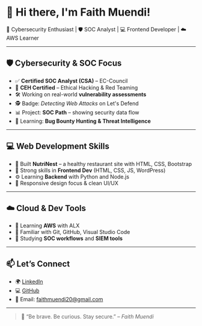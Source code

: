 # 👋 Hi there, I'm Faith Muendi!

🔐 Cybersecurity Enthusiast | 🛡️ SOC Analyst | 💻 Frontend Developer | ☁️ AWS Learner

---

## 🛡️ Cybersecurity & SOC Focus

- ✅ **Certified SOC Analyst (CSA)** – EC-Council
- 🧠 **CEH Certified** – Ethical Hacking & Red Teaming
- 🛠️ Working on real-world **vulnerability assessments**
- 🕵️ Badge: *Detecting Web Attacks* on Let's Defend
- 📊 Project: **SOC Path** – showing security data flow
- 🎯 Learning: **Bug Bounty Hunting & Threat Intelligence**

---

## 💻 Web Development Skills

- 💚 Built **NutriNest** – a healthy restaurant site with HTML, CSS, Bootstrap
- 🎨 Strong skills in **Frontend Dev** (HTML, CSS, JS, WordPress)
- ⚙️ Learning **Backend** with Python and Node.js
- 📱 Responsive design focus & clean UI/UX

---

## ☁️ Cloud & Dev Tools

- 🚀 Learning **AWS** with ALX
- 💼 Familiar with Git, GitHub, Visual Studio Code
- 🔐 Studying **SOC workflows** and **SIEM tools**

---

## 📫 Let’s Connect

- 🌍 [LinkedIn](https://www.linkedin.com/in/faith-muendi-95a924188/)
- 💻 [GitHub](https://github.com/faith-muendi)
- 📧 Email: faithmuendi20@gmail.com

---

> 🧩 “Be brave. Be curious. Stay secure.” – *Faith Muendi*
